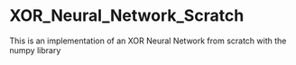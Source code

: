 # XOR_Neural_Network_Scratch
This is an implementation of an XOR Neural Network from scratch with the numpy library
